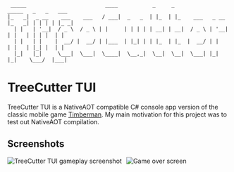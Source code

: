 ﻿```
 _____                         ____           _     _                     _____   _   _   ___ 
|_   _|  _ __    ___    ___   / ___|  _   _  | |_  | |_    ___   _ __    |_   _| | | | | |_ _|
  | |   | '__|  / _ \  / _ \ | |     | | | | | __| | __|  / _ \ | '__|     | |   | | | |  | | 
  | |   | |    |  __/ |  __/ | |___  | |_| | | |_  | |_  |  __/ | |        | |   | |_| |  | | 
  |_|   |_|     \___|  \___|  \____|  \__,_|  \__|  \__|  \___| |_|        |_|    \___/  |___|
```

# TreeCutter TUI
TreeCutter TUI is a NativeAOT compatible C# console app version of the classic mobile game [Timberman](https://play.google.com/store/apps/details?id=com.dm.timber).
My main motivation for this project was to test out NativeAOT compilation. 

## Screenshots
<div>
    <img src="images/gameplay.png" alt="TreeCutter TUI gameplay screenshot" style="float: left; margin-right: 10px;">
    <img src="images/gameover.png" alt="Game over screen" style="float: left;">
</div>